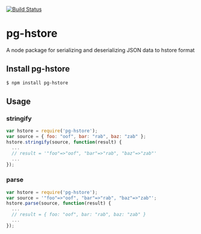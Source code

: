 [![Build Status](https://travis-ci.org/[YOUR_GITHUB_USERNAME]/[YOUR_PROJECT_NAME].png)](https://travis-ci.org/[YOUR_GITHUB_USERNAME]/[YOUR_PROJECT_NAME])

pg-hstore
===========

A node package for serializing and deserializing JSON data to hstore format

## Install pg-hstore

```bash
$ npm install pg-hstore
```

## Usage
### stringify

```javascript
var hstore = require('pg-hstore');
var source = { foo: "oof", bar: "rab", baz: "zab" };
hstore.stringify(source, function(result) {
  ...
  // result = '"foo"=>"oof", "bar"=>"rab", "baz"=>"zab"'
  ...
});
```

### parse

```javascript
var hstore = require('pg-hstore');
var source = '"foo"=>"oof", "bar"=>"rab", "baz"=>"zab"';
hstore.parse(source, function(result) {
  ...
  // result = { foo: "oof", bar: "rab", baz: "zab" } 
  ...
});
```

